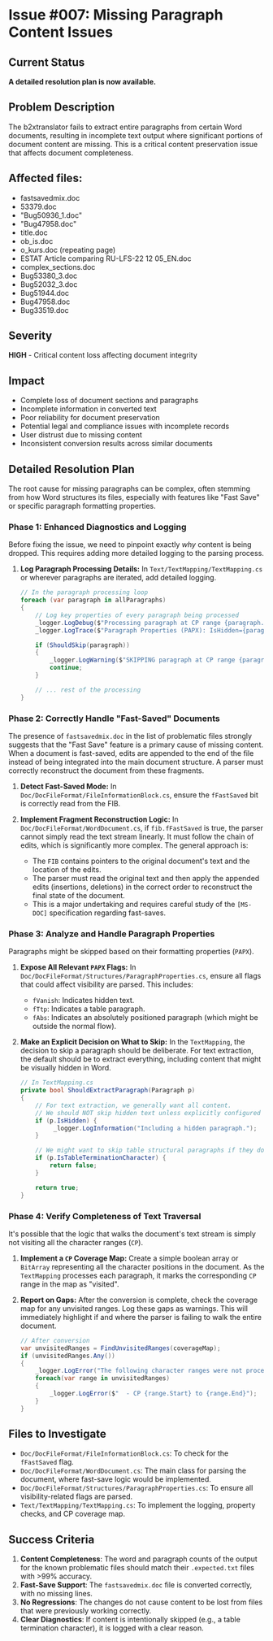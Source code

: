 # Issue #007: Missing Paragraph Content Issues

## Current Status
**A detailed resolution plan is now available.**

## Problem Description
The b2xtranslator fails to extract entire paragraphs from certain Word documents, resulting in incomplete text output where significant portions of document content are missing. This is a critical content preservation issue that affects document completeness.

## Affected files:

- fastsavedmix.doc
- 53379.doc
- "Bug50936_1.doc"
- "Bug47958.doc"
- title.doc
- ob_is.doc
- o_kurs.doc (repeating page)
- ESTAT Article comparing RU-LFS-22 12 05_EN.doc
- complex_sections.doc
- Bug53380_3.doc
- Bug52032_3.doc
- Bug51944.doc
- Bug47958.doc
- Bug33519.doc

## Severity
**HIGH** - Critical content loss affecting document integrity

## Impact
- Complete loss of document sections and paragraphs
- Incomplete information in converted text
- Poor reliability for document preservation
- Potential legal and compliance issues with incomplete records
- User distrust due to missing content
- Inconsistent conversion results across similar documents

## Detailed Resolution Plan

The root cause for missing paragraphs can be complex, often stemming from how Word structures its files, especially with features like "Fast Save" or specific paragraph formatting properties.

### Phase 1: Enhanced Diagnostics and Logging

Before fixing the issue, we need to pinpoint exactly *why* content is being dropped. This requires adding more detailed logging to the parsing process.

1.  **Log Paragraph Processing Details:**
    In `Text/TextMapping/TextMapping.cs` or wherever paragraphs are iterated, add detailed logging.

    ```csharp
    // In the paragraph processing loop
    foreach (var paragraph in allParagraphs)
    {
        // Log key properties of every paragraph being processed
        _logger.LogDebug($"Processing paragraph at CP range {paragraph.CharacterPositionStart}-{paragraph.CharacterPositionEnd}.");
        _logger.LogTrace($"Paragraph Properties (PAPX): IsHidden={paragraph.IsHidden}, IsInTable={paragraph.IsInTable}");

        if (ShouldSkip(paragraph))
        {
            _logger.LogWarning($"SKIPPING paragraph at CP range {paragraph.CharacterPositionStart}-{paragraph.CharacterPositionEnd} due to skip condition.");
            continue;
        }

        // ... rest of the processing
    }
    ```

### Phase 2: Correctly Handle "Fast-Saved" Documents

The presence of `fastsavedmix.doc` in the list of problematic files strongly suggests that the "Fast Save" feature is a primary cause of missing content. When a document is fast-saved, edits are appended to the end of the file instead of being integrated into the main document structure. A parser must correctly reconstruct the document from these fragments.

1.  **Detect Fast-Saved Mode:**
    In `Doc/DocFileFormat/FileInformationBlock.cs`, ensure the `fFastSaved` bit is correctly read from the FIB.

2.  **Implement Fragment Reconstruction Logic:**
    In `Doc/DocFileFormat/WordDocument.cs`, if `fib.fFastSaved` is true, the parser cannot simply read the text stream linearly. It must follow the chain of edits, which is significantly more complex. The general approach is:
    - The `FIB` contains pointers to the original document's text and the location of the edits.
    - The parser must read the original text and then apply the appended edits (insertions, deletions) in the correct order to reconstruct the final state of the document.
    - This is a major undertaking and requires careful study of the `[MS-DOC]` specification regarding fast-saves.

### Phase 3: Analyze and Handle Paragraph Properties

Paragraphs might be skipped based on their formatting properties (`PAPX`).

1.  **Expose All Relevant `PAPX` Flags:**
    In `Doc/DocFileFormat/Structures/ParagraphProperties.cs`, ensure all flags that could affect visibility are parsed. This includes:
    - `fVanish`: Indicates hidden text.
    - `fTtp`: Indicates a table paragraph.
    - `fAbs`: Indicates an absolutely positioned paragraph (which might be outside the normal flow).

2.  **Make an Explicit Decision on What to Skip:**
    In the `TextMapping`, the decision to skip a paragraph should be deliberate. For text extraction, the default should be to extract everything, including content that might be visually hidden in Word.

    ```csharp
    // In TextMapping.cs
    private bool ShouldExtractParagraph(Paragraph p)
    {
        // For text extraction, we generally want all content.
        // We should NOT skip hidden text unless explicitly configured to.
        if (p.IsHidden) {
             _logger.LogInformation("Including a hidden paragraph.");
        }

        // We might want to skip table structural paragraphs if they don't contain user text.
        if (p.IsTableTerminationCharacter) {
            return false;
        }

        return true;
    }
    ```

### Phase 4: Verify Completeness of Text Traversal

It's possible that the logic that walks the document's text stream is simply not visiting all the character ranges (`CP`).

1.  **Implement a `CP` Coverage Map:**
    Create a simple boolean array or `BitArray` representing all the character positions in the document. As the `TextMapping` processes each paragraph, it marks the corresponding `CP` range in the map as "visited".

2.  **Report on Gaps:**
    After the conversion is complete, check the coverage map for any unvisited ranges. Log these gaps as warnings. This will immediately highlight if and where the parser is failing to walk the entire document.

    ```csharp
    // After conversion
    var unvisitedRanges = FindUnvisitedRanges(coverageMap);
    if (unvisitedRanges.Any())
    {
        _logger.LogError("The following character ranges were not processed:");
        foreach(var range in unvisitedRanges)
        {
            _logger.LogError($"  - CP {range.Start} to {range.End}");
        }
    }
    ```

## Files to Investigate
- `Doc/DocFileFormat/FileInformationBlock.cs`: To check for the `fFastSaved` flag.
- `Doc/DocFileFormat/WordDocument.cs`: The main class for parsing the document, where fast-save logic would be implemented.
- `Doc/DocFileFormat/Structures/ParagraphProperties.cs`: To ensure all visibility-related flags are parsed.
- `Text/TextMapping/TextMapping.cs`: To implement the logging, property checks, and CP coverage map.

## Success Criteria
1.  **Content Completeness**: The word and paragraph counts of the output for the known problematic files should match their `.expected.txt` files with >99% accuracy.
2.  **Fast-Save Support**: The `fastsavedmix.doc` file is converted correctly, with no missing lines.
3.  **No Regressions**: The changes do not cause content to be lost from files that were previously working correctly.
4.  **Clear Diagnostics**: If content is intentionally skipped (e.g., a table termination character), it is logged with a clear reason.

